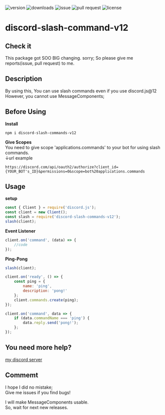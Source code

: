 ![version](https://img.shields.io/npm/v/discord-slash-commands-v12?style=flat-square) ![downloads](https://img.shields.io/npm/dt/discord-slash-commands-v12?style=flat-square) ![issue](https://img.shields.io/github/issues/Mametaro-discord/discord-slash-command-v12?style=flat-square) ![pull request](https://img.shields.io/github/issues-pr/Mametaro-discord/discord-slash-command-v12?style=flat-square) ![license](https://img.shields.io/github/license/Mametaro-discord/discord-slash-command-v12?style=flat-square)
# discord-slash-command-v12
 
## Check it
This package got SOO BIG changing. sorry; 
So please give me reports(issue, pull request) to me.

## Description 
By using this, You can use slash commands even if you use discord.js@12  
However, you cannot use MessageComponents;  

## Before Using
**Install**  
```
npm i discord-slash-commands-v12 
```  
  
**Give Scopes**  
You need to give scope 'applications.commands' to your bot for using slash commands.  
↓url example
```
https://discord.com/api/oauth2/authorize?client_id={YOUR_BOT's_ID}&permissions=0&scope=bot%20applications.commands
```

## Usage 
**setup** 
```js
const { Client } = require('discord.js');
const client = new Client();
const slash = require('discord-slash-commands-v12');
slash(client);
``` 

**Event Listener** 
```js
client.on('command', (data) => {
	//code
});
``` 

**Ping-Pong** 
```js
slash(client);

client.on('ready', () => {
	const ping = {
		name: 'ping',
		description: 'pong!'
	};
	client.commands.create(ping);
});

client.on('command', data => {
	if (data.commandName === 'ping') {
		data.reply.send('pong!');
	};
});
``` 

## You need more help?
[my discord server](https://discord.gg/UQSUBHwM7T)

## Commemt
I hope I did no mistake;  
Give me issues if you find bugs!  
 
I will make MessageComponents usable.  
So, wait for next new releases.  
